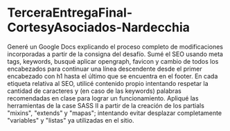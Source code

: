# TerceraEntregaFinal-CortesyAsociados-Nardecchia
Generé un Google Docs explicando el proceso completo de modificaciones incorporadas a partir de la consigna del desafío. Sumé el SEO usando meta tags, keywords, busqué aplicar opengraph, favicon y cambio de todos los encabezados para continuar una línea descendente desde el primer encabezado con h1 hasta el último que se encuentra en el footer. 
En cada etiqueta relativa al SEO, utilicé contenido propio intentando respetar la cantidad de caracteres y (en caso de las keywords) palabras recomendadas en clase para lograr un funcionamiento. 
Apliqué las herramientas de la case SASS II a partir de la creación de los partials "mixins", "extends" y "mapas"; intentando evitar desplazar completamente "variables" y "listas" ya utilizadas en el sitio.

